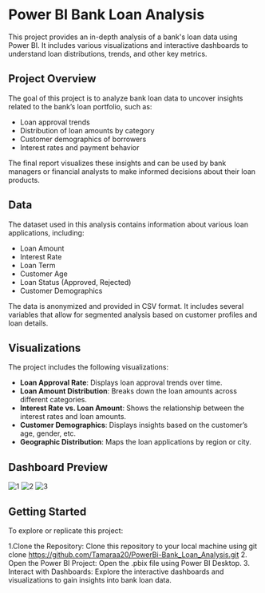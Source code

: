 # Power BI Bank Loan Analysis

This project provides an in-depth analysis of a bank's loan data using Power BI. It includes various visualizations and interactive dashboards to understand loan distributions, trends, and other key metrics.

## Project Overview

The goal of this project is to analyze bank loan data to uncover insights related to the bank’s loan portfolio, such as:

- Loan approval trends
- Distribution of loan amounts by category
- Customer demographics of borrowers
- Interest rates and payment behavior

The final report visualizes these insights and can be used by bank managers or financial analysts to make informed decisions about their loan products.

## Data

The dataset used in this analysis contains information about various loan applications, including:

- Loan Amount
- Interest Rate
- Loan Term
- Customer Age
- Loan Status (Approved, Rejected)
- Customer Demographics

The data is anonymized and provided in CSV format. It includes several variables that allow for segmented analysis based on customer profiles and loan details.

## Visualizations

The project includes the following visualizations:

- **Loan Approval Rate**: Displays loan approval trends over time.
- **Loan Amount Distribution**: Breaks down the loan amounts across different categories.
- **Interest Rate vs. Loan Amount**: Shows the relationship between the interest rates and loan amounts.
- **Customer Demographics**: Displays insights based on the customer’s age, gender, etc.
- **Geographic Distribution**: Maps the loan applications by region or city.

## Dashboard Preview

![1](https://github.com/user-attachments/assets/b1427382-ab2e-45c8-b797-b1e329249507)
![2](https://github.com/user-attachments/assets/efe43945-3a1c-458d-bc05-b696f9ca1bbc)
![3](https://github.com/user-attachments/assets/2e8bd3bd-3b20-4316-8bb0-962b901ab6e3)


## Getting Started

To explore or replicate this project:

1.Clone the Repository: Clone this repository to your local machine using git clone
    https://github.com/Tamaraa20/PowerBi-Bank_Loan_Analysis.git
2. Open the Power BI Project: Open the .pbix file using Power BI Desktop.
3. Interact with Dashboards: Explore the interactive dashboards and visualizations to gain insights into bank loan data.
